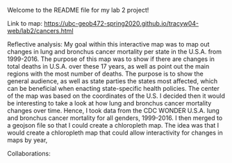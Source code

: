 Welcome to the README file for my lab 2 project!

Link to map: https://ubc-geob472-spring2020.github.io/tracyw04-web/lab2/cancers.html

Reflective analysis: My goal within this interactive map was to map out changes in lung and bronchus cancer mortality per state in the U.S.A. from 1999-2016.
The purpose of this map was to show if there are changes in total deaths in U.S.A. over these 17 years, as well as point out the main regions with the most number
of deaths. The purpose is to show the general audience, as well as state parties the states most affected, which can be beneficial when enacting state-specific 
health policies. The center of the map was based on the coordinates of the U.S. I decided then it would be interesting to take a look at how lung and bronchus 
cancer mortality changes over time. Hence, I took data from the CDC WONDER U.S.A. lung and bronchus cancer mortality for all genders, 1999-2016. I then merged 
to a geojson file so that I could create a chloropleth map. The idea was that I would create a chloropleth map that could allow interactivity for changes in maps 
by year, 

Collaborations: 